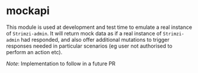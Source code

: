 # mockapi

This module is used at development and test time to emulate a real instance of `Strimzi-admin`. It will return mock data as if a real instance of `Strimzi-admin` had responded, and also offer additional mutations to trigger responses needed in particular scenarios (eg user not authorised to perform an action etc).

_Note_: Implementation to follow in a future PR
